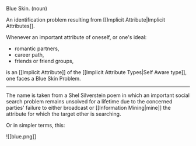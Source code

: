 Blue Skin. (noun)

An identification problem resulting from [[Implicit Attribute|Implicit Attributes]].

Whenever an important attribute of oneself, or one's ideal:
- romantic partners,
- career path,
- friends or friend groups,

is an [[Implicit Attribute]] of the [[Implicit Attribute Types|Self Aware type]], one faces a Blue Skin Problem.

---

The name is taken from a Shel Silverstein poem in which an important social search problem remains unsolved for a lifetime due to the concerned parties' failure to either broadcast or [[Information Mining|mine]] the attribute for which the target other is searching.

Or in simpler terms, this:

![[blue.png]]
